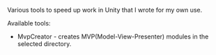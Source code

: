 Various tools to speed up work in Unity that I wrote for my own use.

Available tools:
- MvpCreator - creates MVP(Model-View-Presenter) modules in the selected directory.